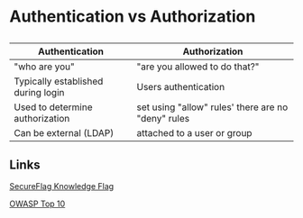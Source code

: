 # Authentication vs Authorization

## 

| Authentication | Authorization |
| ------- | --- |
| "who are you" | "are you allowed to do that?" |
| Typically established during login| Users authentication |
| Used to determine authorization| set using "allow" rules' there are no "deny" rules |
| Can be external (LDAP) | attached to a user or group |

## Links

[SecureFlag Knowledge Flag](https://knowledge-base.secureflag.com/)

[OWASP Top 10](https://owasp.org/Top10/)



